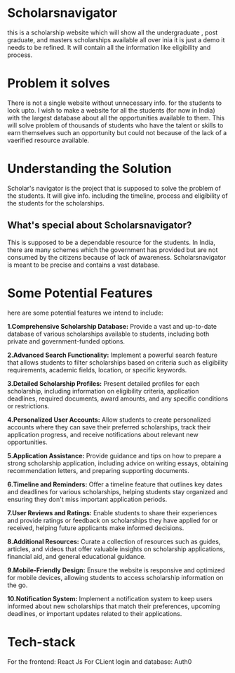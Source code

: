 # Scholarsnavigator
this is a scholarship website which will show all the undergraduate , post graduate, and masters scholarships available all over inia it is just a demo it needs to be refined. It will contain all the information like eligibility and process.
# Problem it solves
There is not a single website without unnecessary info. for the students to look upto. I wish to make a website for all the students (for now in India) with the largest database about all the opportunities available to them. This will solve problem of thousands of students who have the talent or skills to earn themselves such an opportunity but could not because of the lack of a vaerified resource available.
# Understanding the Solution
Scholar's navigator is the project that is supposed to solve the problem of the students. It will give info. including the timeline, process and eligibility of the students for the scholarships. 
## What's special about Scholarsnavigator?
This is supposed to be a dependable resource for the students. In India, there are many schemes which the government has provided but are not consumed by the citizens because of lack of awareness. Scholarsnavigator is meant to be precise and contains a vast database.
# Some Potential Features
here are some potential features we intend to include:

<b>1.Comprehensive Scholarship Database:</b> Provide a vast and up-to-date database of various scholarships available to students, including both private and government-funded options.

<b>2.Advanced Search Functionality:</b> Implement a powerful search feature that allows students to filter scholarships based on criteria such as eligibility requirements, academic fields, location, or specific keywords.

<b>3.Detailed Scholarship Profiles:</b> Present detailed profiles for each scholarship, including information on eligibility criteria, application deadlines, required documents, award amounts, and any specific conditions or restrictions.

<b>4.Personalized User Accounts:</b> Allow students to create personalized accounts where they can save their preferred scholarships, track their application progress, and receive notifications about relevant new opportunities.

<b>5.Application Assistance:</b> Provide guidance and tips on how to prepare a strong scholarship application, including advice on writing essays, obtaining recommendation letters, and preparing supporting documents.

<b>6.Timeline and Reminders:</b> Offer a timeline feature that outlines key dates and deadlines for various scholarships, helping students stay organized and ensuring they don't miss important application periods.

<b>7.User Reviews and Ratings:</b> Enable students to share their experiences and provide ratings or feedback on scholarships they have applied for or received, helping future applicants make informed decisions.

<b>8.Additional Resources:</b> Curate a collection of resources such as guides, articles, and videos that offer valuable insights on scholarship applications, financial aid, and general educational guidance.

<b>9.Mobile-Friendly Design:</b> Ensure the website is responsive and optimized for mobile devices, allowing students to access scholarship information on the go.

<b>10.Notification System:</b> Implement a notification system to keep users informed about new scholarships that match their preferences, upcoming deadlines, or important updates related to their applications.

# Tech-stack
For the frontend: React Js
For CLient login and database: Auth0
